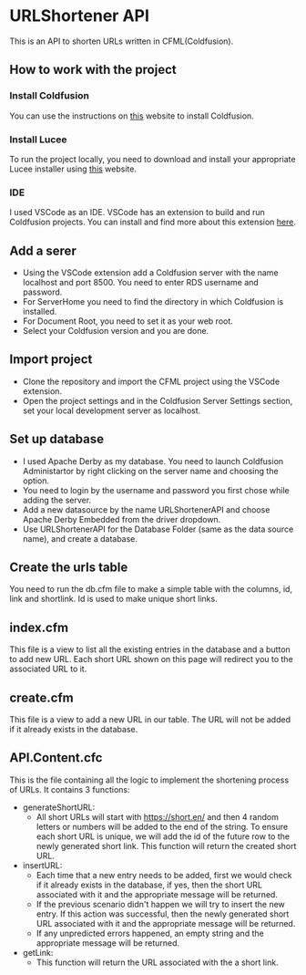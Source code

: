 # URLShortener API

This is an API to shorten URLs written in CFML(Coldfusion).

## How to work with the project

### Install Coldfusion

You can use the instructions on [this](https://www.quackit.com/coldfusion/tutorial/coldfusion_installation.cfm) website to install Coldfusion.

### Install Lucee

To run the project locally, you need to download and install your appropriate Lucee installer using [this](https://download.lucee.org/) website.

### IDE

I used VSCode as an IDE. VSCode has an extension to build and run Coldfusion projects. You can install and find more about this extension [here](https://marketplace.visualstudio.com/items?itemName=com-adobe-coldfusion.adobe-cfml-lsp).

## Add a serer

- Using the VSCode extension add a Coldfusion server with the name localhost and port 8500. You need to enter RDS username and password.
- For ServerHome you need to find the directory in which Coldfusion is installed.
- For Document Root, you need to set it as your web root.
- Select your Coldfusion version and you are done.

## Import project

- Clone the repository and import the CFML project using the VSCode extension.
- Open the project settings and in the Coldfusion Server Settings section, set your local development server as localhost.

## Set up database

- I used Apache Derby as my database. You need to launch Coldfusion Administartor by right clicking on the server name and choosing the option.
- You need to login by the username and password you first chose while adding the server.
- Add a new datasource by the name URLShortenerAPI and choose Apache Derby Embedded from the driver dropdown.
- Use URLShortenerAPI for the Database Folder (same as the data source name), and create a database.

## Create the urls table

You need to run the db.cfm file to make a simple table with the columns, id, link and shortlink. Id is used to make unique short links.

## index.cfm

This file is a view to list all the existing entries in the database and a button to add new URL. Each short URL shown on this page will redirect you to the associated URL to it.

## create.cfm

This file is a view to add a new URL in our table. The URL will not be added if it already exists in the database.

## API.Content.cfc

This is the file containing all the logic to implement the shortening process of URLs. It contains 3 functions:
- generateShortURL:
  - All short URLs will start with https://short.en/ and then 4 random letters or numbers will be added to the end of the string. To ensure each short URL is unique, we will add the id of the future row to the newly generated short link. This function will return the created short URL.
- insertURL:
  - Each time that a new entry needs to be added, first we would check if it already exists in the database, if yes, then the short URL associated with it and the appropriate message will be returned.
  - If the previous scenario didn't happen we will try to insert the new entry. If this action was successful, then the newly generated short URL associated with it and the appropriate message will be returned.
  - If any unpredicted errors happened, an empty string and the appropriate message will be returned.
- getLink:
  - This function will return the URL associated with the a short link.
